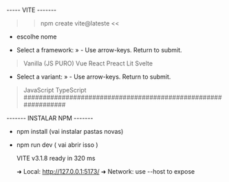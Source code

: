  -----  VITE  -------
 
 >> npm create vite@lateste <<
* escolhe nome

* Select a framework: » - Use arrow-keys. Return to submit.
>   Vanilla (JS PURO)
    Vue
    React
    Preact
    Lit
    Svelte

* Select a variant: » - Use arrow-keys. Return to submit.
>   JavaScript
    TypeScript
###############################################################

------- INSTALAR NPM -------

* npm install (vai instalar pastas novas)
* npm run dev ( vai abrir  isso )

  VITE v3.1.8  ready in 320 ms

  ➜  Local:   http://127.0.0.1:5173/
  ➜  Network: use --host to expose

  



